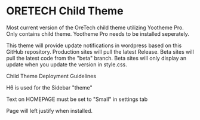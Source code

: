 # ORETECH Child Theme

Most current version of the OreTech child theme utilizing Yootheme Pro. Only contains child theme. Yootheme Pro needs to be installed seperately.

This theme will provide update notifications in wordpress based on this GitHub repository. Production sites will pull the latest Release. Beta sites will pull the latest code  from the "beta" branch. Beta sites will only display an update when you update the version in style.css. 

Child Theme Deployment Guidelines

H6 is used for the Sidebar "theme" 

Text on HOMEPAGE must be set to "Small" in settings tab

Page will left justify when installed. 
